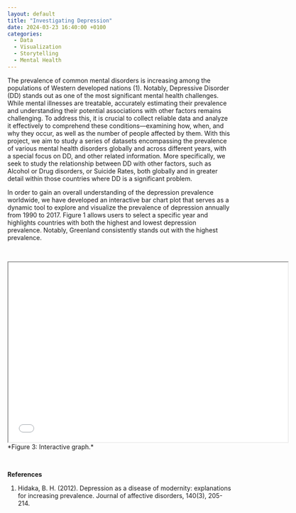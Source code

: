 ```yaml
---
layout: default
title: "Investigating Depression"
date: 2024-03-23 16:40:00 +0100
categories: 
  - Data
  - Visualization
  - Storytelling
  - Mental Health
---
```


The prevalence of common mental disorders is increasing among the populations of Western developed nations (1). Notably, Depressive Disorder (DD) stands out as one of the most significant mental health challenges. 
While mental illnesses are treatable, accurately estimating their prevalence and understanding their potential associations with other factors remains challenging. To address this, it is crucial to collect reliable data and analyze it effectively to comprehend these conditions—examining how, when, and why they occur, as well as the number of people affected by them.
With this project, we aim to study a series of datasets encompassing the prevalence of various mental health disorders globally and across different years, with a special focus on DD, and other related information. More specifically, we seek to study the relationship between DD with other factors, such as Alcohol or Drug disorders, or Suicide Rates, both globally and in greater detail within those countries where DD is a significant problem.

In order to gain an overall understanding of the depression prevalence worldwide, we have developed an interactive bar chart plot that serves as a dynamic tool to explore and visualize the prevalence of depression annually from 1990 to 2017. Figure 1 allows users to select a specific year and highlights countries with both the highest and lowest depression prevalence. Notably, Greenland consistently stands out with the highest prevalence.  

&nbsp;

<iframe src="/assets/images/interactive_plot_1990_2017.html" width="630" height="405"></iframe>
*Figure 3: Interactive graph.*

&nbsp;




**References**

1. Hidaka, B. H. (2012). Depression as a disease of modernity: explanations for increasing prevalence. Journal of affective disorders, 140(3), 205-214.



[jekyll-docs]: https://jekyllrb.com/docs/home
[jekyll-gh]:   https://github.com/jekyll/jekyll
[jekyll-talk]: https://talk.jekyllrb.com/
